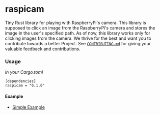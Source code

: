 # raspicam
Tiny Rust library for playing with RaspberryPi's camera.
This library is supposed to click an image from the RaspberryPi's camera and stores the image in the user's specified path.
As of now, this library works only for clicking images from the camera.
We thrive for the best and want you to contribute towards a better Project. See [`CONTRIBUTING.md`](CONTRIBUTING.md) for giving your valuable feedback and contributions.

### Usage

*In your Cargo.toml*

```
[dependencies]
raspicam = "0.1.0"
```

#### Example

+ [Simple Example](https://github.com/pawanbisht62/raspicam/blob/master/src/bin/click_image.rs)
